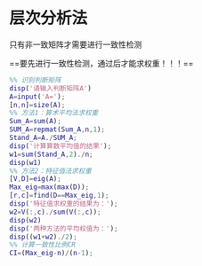 # 层次分析法

只有非一致矩阵才需要进行一致性检测

==要先进行一致性检测，通过后才能求权重！！！==

~~~matlab
%% 识别判断矩阵
disp('请输入判断矩阵A')
A=input('A=');
[n,n]=size(A);
%% 方法1：算术平均法求权重
Sum_A=sum(A);
SUM_A=repmat(Sum_A,n,1);
Stand_A=A./SUM_A;
disp('计算算数平均值的结果');
w1=sum(Stand_A,2)./n;
disp(w1)
%% 方法2：特征值法求权重
[V,D]=eig(A);
Max_eig=max(max(D));
[r,c]=find(D==Max_eig,1);
disp('特征值求权重的结果为：');
w2=V(:,c)./sum(V(:,c));
disp(w2)
disp('两种方法的平均权值为：');
disp((w1+w2)./2);
%% 计算一致性比例CR
CI=(Max_eig-n)/(n-1);

~~~

